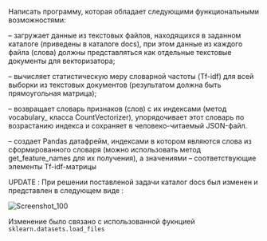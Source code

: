 
Написать программу, которая обладает следующими функциональными
возможностями:

– загружает данные из текстовых файлов, находящихся в заданном каталоге (приведены в каталоге docs), при этом данные из каждого файла (слова) должны представляться как отдельные текстовые документы для векторизатора;

– вычисляет статистическую меру словарной частоты (Tf-idf) для всей выборки из текстовых документов (результатом должна быть прямоугольная матрица);

– возвращает словарь признаков (слов) с их индексами (метод
vocabulary_ класса CountVectorizer), упорядочивает этот словарь по
возрастанию индекса и сохраняет в человеко-читаемый JSON-файл.

– создает Pandas датафрейм, индексами в котором являются слова из
сформированного словаря (можно использовать метод get_feature_names для их получения), а значениями – соответствующие
элементы Tf-idf-матрицы


UPDATE :
При решении поставленой задачи каталог docs был изменен и представлен в следующем виде :

![Screenshot_100](https://user-images.githubusercontent.com/94528479/153759356-da285612-db42-4b54-bf8a-79d8a5881ddb.png)

Изменение было связано с использованной фукнцией `sklearn.datasets.load_files` 
